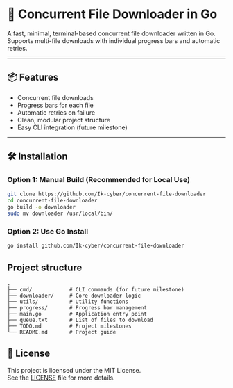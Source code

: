 # 🚀 Concurrent File Downloader in Go

A fast, minimal, terminal-based concurrent file downloader written in Go.  
Supports multi-file downloads with individual progress bars and automatic retries.

---

## 📦 Features

- Concurrent file downloads
- Progress bars for each file
- Automatic retries on failure
- Clean, modular project structure
- Easy CLI integration (future milestone)

---

## 🛠️ Installation

### Option 1: Manual Build (Recommended for Local Use)

```bash
git clone https://github.com/Ik-cyber/concurrent-file-downloader
cd concurrent-file-downloader
go build -o downloader
sudo mv downloader /usr/local/bin/
```

### Option 2: Use Go Install

```bash
go install github.com/Ik-cyber/concurrent-file-downloader
```

## Project structure

```text
.
├── cmd/            # CLI commands (for future milestone)
├── downloader/     # Core downloader logic
├── utils/          # Utility functions
├── progress/       # Progress bar management
├── main.go         # Application entry point
├── queue.txt       # List of files to download
├── TODO.md         # Project milestones
└── README.md       # Project guide
```

## 📜 License

This project is licensed under the MIT License.  
See the [LICENSE](LICENSE) file for more details.
